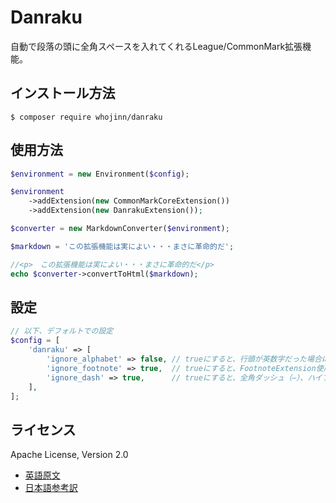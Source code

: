 # Danraku
自動で段落の頭に全角スペースを入れてくれるLeague/CommonMark拡張機能。

## インストール方法
`$ composer require whojinn/danraku`

## 使用方法
```php
$environment = new Environment($config);

$environment
    ->addExtension(new CommonMarkCoreExtension())
    ->addExtension(new DanrakuExtension());

$converter = new MarkdownConverter($environment);

$markdown = 'この拡張機能は実によい・・・まさに革命的だ';

//<p>　この拡張機能は実によい・・・まさに革命的だ</p>
echo $converter->convertToHtml($markdown);
```

## 設定
```php
// 以下、デフォルトでの設定
$config = [
    'danraku' => [
        'ignore_alphabet' => false, // trueにすると、行頭が英数字だった場合には字下げをしなくなる
        'ignore_footnote' => true,  // trueにすると、FootnoteExtension使用時に脚注には字下げをしなくなる
        'ignore_dash' => true,      // trueにすると、全角ダッシュ（―）、ハイフンで字下げをしなくなる
    ],
];
```

## ライセンス
Apache License, Version 2.0  
- [英語原文](https://www.apache.org/licenses/LICENSE-2.0)
- [日本語参考訳](https://licenses.opensource.jp/Apache-2.0/Apache-2.0.html)